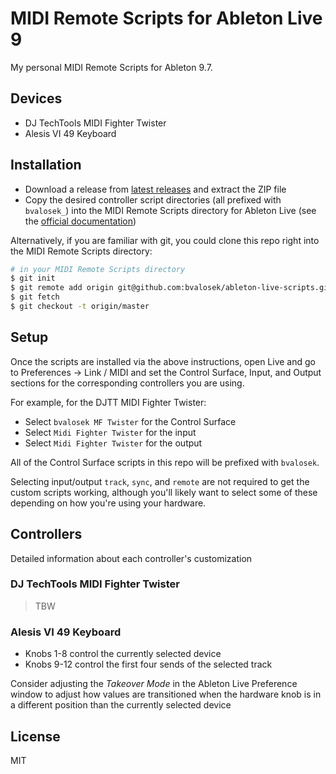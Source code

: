 # MIDI Remote Scripts for Ableton Live 9

My personal MIDI Remote Scripts for Ableton 9.7.

## Devices

* DJ TechTools MIDI Fighter Twister
* Alesis VI 49 Keyboard

## Installation

* Download a release from [latest releases](https://github.com/bvalosek/ableton-live-scripts/releases)
  and extract the ZIP file
* Copy the desired controller script directories (all prefixed with `bvalosek_`) into the
  MIDI Remote Scripts directory for Ableton Live (see the [official documentation](https://www.ableton.com/en/help/article/install-third-party-remote-script/))

Alternatively, if you are familiar with git, you could clone this repo right
into the MIDI Remote Scripts directory:

```bash
# in your MIDI Remote Scripts directory
$ git init
$ git remote add origin git@github.com:bvalosek/ableton-live-scripts.git
$ git fetch
$ git checkout -t origin/master
```

## Setup

Once the scripts are installed via the above instructions, open Live and go to
Preferences -> Link / MIDI and set the Control Surface, Input, and Output
sections for the corresponding controllers you are using.

For example, for the DJTT MIDI Fighter Twister:

* Select `bvalosek MF Twister` for the Control Surface
* Select `Midi Fighter Twister` for the input
* Select `Midi Fighter Twister` for the output

All of the Control Surface scripts in this repo will be prefixed with
`bvalosek`.

Selecting input/output `track`, `sync`, and `remote` are not required to get
the custom scripts working, although you'll likely want to select some of these
depending on how you're using your hardware.

## Controllers

Detailed information about each controller's customization

### DJ TechTools MIDI Fighter Twister

> TBW

### Alesis VI 49 Keyboard

* Knobs 1-8 control the currently selected device
* Knobs 9-12 control the first four sends of the selected track

Consider adjusting the *Takeover Mode* in the Ableton Live Preference window to
adjust how values are transitioned when the hardware knob is in a different
position than the currently selected device

## License

MIT

